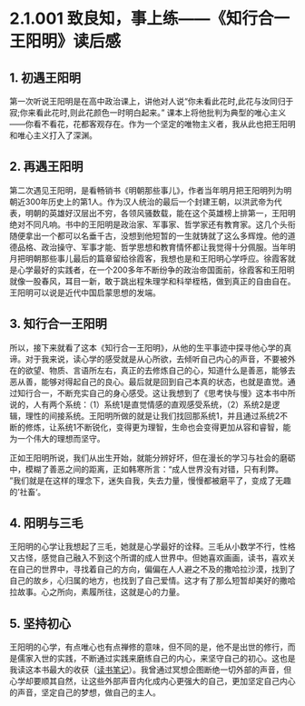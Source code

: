 # 2.1.001 致良知，事上练——《知行合一王阳明》读后感

## 1. **初遇王阳明**

第一次听说王阳明是在高中政治课上，讲他对人说“你未看此花时,此花与汝同归于寂;你来看此花时,则此花颜色一时明白起来。” 课本上将他批判为典型的唯心主义——你看不看花，花都客观存在。作为一个坚定的唯物主义者，我从此也把王阳明和唯心主义打入了深渊。

## **2. 再遇王阳明**

第二次遇见王阳明，是看畅销书《明朝那些事儿》，作者当年明月把王阳明列为明朝近300年历史上的第1人。作为汉人统治的最后一个封建王朝，以洪武帝为代表，明朝的英雄好汉层出不穷，各领风骚数载，能在这个英雄榜上排第一，王阳明绝对不同凡响。书中的王阳明是政治家、军事家、哲学家还有教育家。这几个头衔随便拿出一个都可以名垂千古，没想到他短暂的一生就铸就了这么多辉煌。他的道德品格、政治操守、军事才能、哲学思想和教育情怀都让我觉得十分佩服。当年明月把明朝那些事儿最后的篇章留给徐霞客，我想也是和王阳明心学呼应。徐霞客就是心学最好的实践者，在一个200多年不断纷争的政治帝国面前，徐霞客和王阳明就像一股春风，耳目一新，敢于跳出程朱理学和科举桎梏，做到真正的自由自在。王阳明可以说是近代中国启蒙思想的发端。

## **3. 知行合一王阳明**

所以，接下来就看了这本《知行合一王阳明》，从他的生平事迹中探寻他心学的真谛。对于我来说，读心学的感受就是从心所欲，去倾听自己内心的声音，不要被外在的欲望、物质、言语所左右，真正的去修炼自己的心，知道什么是善恶，能够去恶从善，能够对得起自己的良心。最后就是回到自己本真的状态，也就是直觉。通过知行合一，不断充实自己的身心感受。这让我想到了《思考快与慢》这本书中所说的，人有两个系统：（1）系统1是直觉情感的直观感受系统，（2）系统2是逻辑，理性的间接系统。王阳明所做的就是让我们找回那系统1，并且通过系统2不断的修炼，让系统1不断锐化，变得更为理智，生命也会变得更加从容和睿智，能为一个伟大的理想而坚守。

正如王阳明所说，我们从出生开始，就能分辨好坏，但在漫长的学习与社会的磨砺中，模糊了善恶之间的距离，正如韩寒所言：“成人世界没有对错，只有利弊。 ”我们就是在这样的理念下，迷失自我，失去力量，慢慢都被磨平了，变成了无趣的’社畜‘。

## **4. 阳明与三毛**

王阳明的心学让我想起了三毛，她就是心学最好的诠释。三毛从小数学不行，性格又古怪，感觉自己融入不到这个所谓的成人世界中。但她喜欢画画，读书，喜欢关在自己的世界中，寻找着自己的方向，偏偏在人人避之不及的撒哈拉沙漠，找到了自己的故乡，心归属的地方，也找到了自己爱情。这才有了那么短暂却美好的撒哈拉故事。心之所向，素履所往，这就是心的力量。

## **5. 坚持初心**

王阳明的心学，有点唯心也有点禅修的意味，但不同的是，他不是出世的修行，而是儒家入世的实践，不断通过实践来磨练自己的内心，来坚守自己的初心。这也是我读这本书最大的收获（[读书笔记](../../reading-notes/01philosophy-zhe-xue/zhi-hang-he-yi-wang-yang-ming.md)）。我曾通过冥想企图断绝一切外部的声音，但心学却要顺其自然，让这些外部声音内化成内心更强大的自己，更加坚定自己内心的声音，坚定自己的梦想，做自己的主人。

